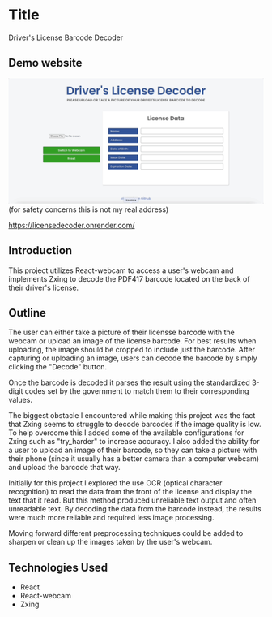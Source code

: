 # Title

Driver's License Barcode Decoder

## Demo website

![demo gif](/Drivers-license-decoder.gif)
(for safety concerns this is not my real address)

https://licensedecoder.onrender.com/

## Introduction

This project utilizes React-webcam to access a user's webcam and implements Zxing to decode the PDF417 barcode located on the back of their driver's license.

## Outline

The user can either take a picture of their licensse barcode with the webcam or upload an image of the license barcode.
For best results when uploading, the image should be cropped to include just the barcode. After capturing or uploading an image,
users can decode the barcode by simply clicking the "Decode" button.

Once the barcode is decoded it parses the result using the standardized 3-digit codes set by the government to match
them to their corresponding values.

The biggest obstacle I encountered while making this project was the fact that Zxing seems to struggle to decode barcodes
if the image quality is low. To help overcome this I added some of the available configurations for Zxing such as "try_harder"
to increase accuracy. I also added the ability for a user to upload an image of their barcode, so they can take a picture with their phone (since it usually has a better camera than a computer webcam) and upload the barcode that way.

Initially for this project I explored the use OCR (optical character recognition) to read the data from the front of the
license and display the text that it read. But this method produced unreliable text output and often unreadable text.
By decoding the data from the barcode instead, the results were much more reliable and required less image processing.

Moving forward different preprocessing techniques could be added to sharpen or clean up the images taken by the user's webcam.

## Technologies Used

- React
- React-webcam
- Zxing
